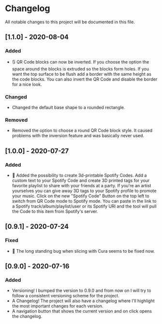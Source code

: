 # Changelog
All notable changes to this project will be documented in this file.

## [1.1.0] - 2020-08-04
### Added
- 🔃 QR Code blocks can now be inverted. If you choose the option the space around the blocks is extruded so the blocks form holes.
  If you want the top surface to be flush add a border with the same height as the code blocks.
  You can also invert the QR Code and disable the border for a nice look.

### Changed
- Changed the default base shape to a rounded rectangle.

### Removed
- Removed the option to choose a round QR Code block style. It caused problems with the inversion feature and was basically never used.

## [1.0.0] - 2020-07-27
### Added
- 🎵 Added the possibility to create 3d-printable Spotify Codes.
  Add a custom text to your Spotify Code and create 3D printed tags for your favorite playlist to share with your friends at a party.
  If you're an artist yourselves you can give away 3D tags to your Spotify profile to promote your music.
  Click on the new "Spotify Code" Button on the top left to switch from QR Code mode to Spotify mode.
  You can paste in the link to a Spotify track/album/playlist/user or its Spotify URI and the tool will pull the Code to this item from Spotify's server.

## [0.9.1] - 2020-07-24
### Fixed
- 🥳 The long standing bug when slicing with Cura seems to be fixed now.

## [0.9.0] - 2020-07-16
### Added
- Versioning! I bumped the version to 0.9.0 and from now on I will try to follow a consistent versioning scheme for the project.
- A Changelog! The project will also have a changelog where I'll highlight the most important changes for each version.
- A navigation button that shows the current version and on click opens the changelog.
